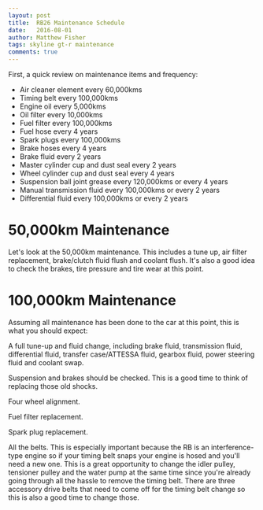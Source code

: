 ```yaml
---
layout: post
title:  RB26 Maintenance Schedule
date:   2016-08-01
author: Matthew Fisher
tags: skyline gt-r maintenance
comments: true
---
```


First, a quick review on maintenance items and frequency:

 - Air cleaner element every 60,000kms
 - Timing belt every 100,000kms
 - Engine oil every 5,000kms
 - Oil filter every 10,000kms
 - Fuel filter every 100,000kms
 - Fuel hose every 4 years
 - Spark plugs every 100,000kms
 - Brake hoses every 4 years
 - Brake fluid every 2 years
 - Master cylinder cup and dust seal every 2 years
 - Wheel cylinder cup and dust seal every 4 years
 - Suspension ball joint grease every 120,000kms or every 4 years
 - Manual transmission fluid every 100,000kms or every 2 years
 - Differential fluid every 100,000kms or every 2 years


# 50,000km Maintenance

Let's look at the 50,000km maintenance. This includes a tune up, air filter replacement,
brake/clutch fluid flush and coolant flush. It's also a good idea to check the brakes, tire pressure
and tire wear at this point.


# 100,000km Maintenance

Assuming all maintenance has been done to the car at this point, this is what you should expect:

A full tune-up and fluid change, including brake fluid, transmission fluid, differential fluid,
transfer case/ATTESSA fluid, gearbox fluid, power steering fluid and coolant swap.

Suspension and brakes should be checked. This is a good time to think of replacing those old shocks.

Four wheel alignment.

Fuel filter replacement.

Spark plug replacement.

All the belts. This is especially important because the RB is an interference-type engine so if your
timing belt snaps your engine is hosed and you'll need a new one. This is a great opportunity to
change the idler pulley, tensioner pulley and the water pump at the same time since you're already
going through all the hassle to remove the timing belt. There are three accessory drive belts that
need to come off for the timing belt change so this is also a good time to change those.
